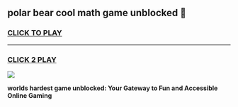 
## polar bear cool math game unblocked 👋
<h3>
<a href="https://premium.freeplayer.one?title=polar_bear_cool_math_game_unblocked&ref=13F">CLICK TO PLAY</a></h3>
<hr>

<h3>
<a href="https://premium.freeplayer.one?title=polar_bear_cool_math_game_unblocked&ref=13F">CLICK 2 PLAY</a>
  
</h3>

<a href="https://premium.freeplayer.one?title=polar_bear_cool_math_game_unblocked&ref=12F/"><img src="https://clearcache.store/games.png"></a>


**worlds hardest game unblocked: Your Gateway to Fun and Accessible Online Gaming**
